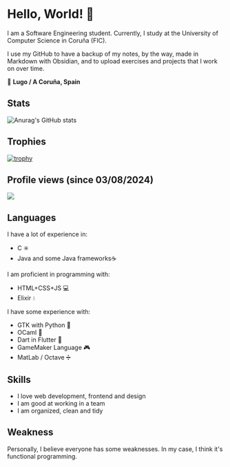 <!--
**ivanaf03/ivanaf03** is a ✨ _special_ ✨ repository because its `README.md` (this file) appears on your GitHub profile.

Here are some ideas to get you started:

- 🔭 I’m currently working on ...
- 🌱 I’m currently learning ...
- 👯 I’m looking to collaborate on ...
- 🤔 I’m looking for help with ...
- 💬 Ask me about ...
- 📫 How to reach me: ...
- 😄 Pronouns: ...
- ⚡ Fun fact: ...
-->

# Hello, World! 👋

I am a Software Engineering student. Currently, I study at the University of Computer Science in Coruña (FIC).

I use my GitHub to have a backup of my notes, by the way, made in Markdown with Obsidian, and to upload exercises and projects that I work on over time.

📍 **Lugo / A Coruña, Spain**

## Stats
![Anurag's GitHub stats](https://github-readme-stats.vercel.app/api?username=ivanaf03&show_icons=true&theme=transparent)

## Trophies
[![trophy](https://github-profile-trophy.vercel.app/?username=ivanaf03&theme=onedark)](https://github.com/ryo-ma/github-profile-trophy)

## Profile views (since 03/08/2024)
![](https://komarev.com/ghpvc/?username=ivanaf03&color=green)

## Languages
I have a lot of experience in:
+ C ✳️
+ Java and some Java frameworks☕

I am proficient in programming with:
+ HTML+CSS+JS 💻
+ Elixir 💧

I have some experience with:
+ GTK with Python 🐍
+ OCaml 🐫
+ Dart in Flutter 📱
+ GameMaker Language 🎮
+ MatLab / Octave ➗

## Skills
+ I love web development, frontend and design
+ I am good at working in a team
+ I am organized, clean and tidy

## Weakness
Personally, I believe everyone has some weaknesses. In my case, I think it's functional programming.
